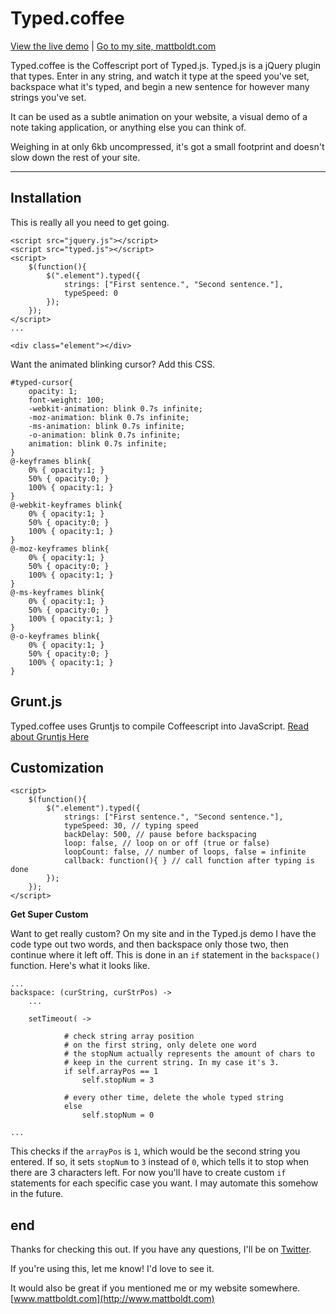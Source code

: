 Typed.coffee
========

[View the live demo](http://www.mattboldt.com/demos/typed-js/) | [Go to my site, mattboldt.com](http://www.mattboldt.com)

Typed.coffee is the Coffescript port of Typed.js. Typed.js is a jQuery plugin that types. Enter in any string, and watch it type at the speed you've set, backspace what it's typed, and begin a new sentence for however many strings you've set.

It can be used as a subtle animation on your website, a visual demo of a note taking application, or anything else you can think of.

Weighing in at only 6kb uncompressed, it's got a small footprint and doesn't slow down the rest of your site.

---

Installation
------------
This is really all you need to get going.

	<script src="jquery.js"></script>
	<script src="typed.js"></script>
	<script>
  		$(function(){
      		$(".element").typed({
        		strings: ["First sentence.", "Second sentence."],
        		typeSpeed: 0
      		});
  		});
	</script>
	...

	<div class="element"></div>


Want the animated blinking cursor? Add this CSS.

	#typed-cursor{
		opacity: 1;
		font-weight: 100;
		-webkit-animation: blink 0.7s infinite;
		-moz-animation: blink 0.7s infinite;
		-ms-animation: blink 0.7s infinite;
		-o-animation: blink 0.7s infinite;
		animation: blink 0.7s infinite;
	}
	@-keyframes blink{
		0% { opacity:1; }
		50% { opacity:0; }
		100% { opacity:1; }
	}
	@-webkit-keyframes blink{
		0% { opacity:1; }
		50% { opacity:0; }
		100% { opacity:1; }
	}
	@-moz-keyframes blink{
		0% { opacity:1; }
		50% { opacity:0; }
		100% { opacity:1; }
	}
	@-ms-keyframes blink{
		0% { opacity:1; }
		50% { opacity:0; }
		100% { opacity:1; }
	}
	@-o-keyframes blink{
		0% { opacity:1; }
		50% { opacity:0; }
		100% { opacity:1; }
	}

Grunt.js
------------
Typed.coffee uses Gruntjs to compile Coffeescript into JavaScript. [Read about Gruntjs Here](http://gruntjs.com/getting-started)


Customization
----

	<script>
		$(function(){
      		$(".element").typed({
        		strings: ["First sentence.", "Second sentence."],
        		typeSpeed: 30, // typing speed
        		backDelay: 500, // pause before backspacing
        		loop: false, // loop on or off (true or false)
        		loopCount: false, // number of loops, false = infinite
        		callback: function(){ } // call function after typing is done
      		});
 		});
	</script>


**Get Super Custom**

Want to get really custom? On my site and in the Typed.js demo I have the code type out two words, and then backspace only those two, then continue where it left off. This is done in an `if` statement in the `backspace()` function. Here's what it looks like.

	...
	backspace: (curString, curStrPos) ->
		...

		setTimeout( ->

				# check string array position
				# on the first string, only delete one word
				# the stopNum actually represents the amount of chars to
				# keep in the current string. In my case it's 3.
				if self.arrayPos == 1
					self.stopNum = 3

				# every other time, delete the whole typed string
				else
					self.stopNum = 0

	...

This checks if the `arrayPos` is `1`, which would be the second string you entered. If so, it sets `stopNum` to `3` instead of `0`, which tells it to stop when there are 3 characters left. For now you'll have to create custom `if` statements for each specific case you want. I may automate this somehow in the future.

end
---

Thanks for checking this out. If you have any questions, I'll be on [Twitter](http://www.twitter.com/atmattb).

If you're using this, let me know! I'd love to see it.

It would also be great if you mentioned me or my website somewhere. [www.mattboldt.com](http://www.mattboldt.com)


